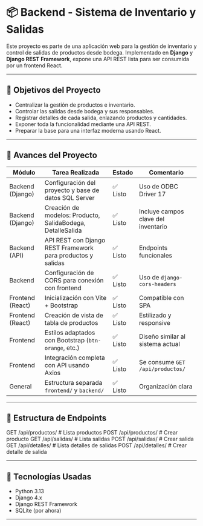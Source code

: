 
# 📦 Backend - Sistema de Inventario y Salidas

Este proyecto es parte de una aplicación web para la gestión de inventario y control de salidas de productos desde bodega. Implementado en **Django** y **Django REST Framework**, expone una API REST lista para ser consumida por un frontend React.

---

## 🎯 Objetivos del Proyecto

- Centralizar la gestión de productos e inventario.
- Controlar las salidas desde bodega y sus responsables.
- Registrar detalles de cada salida, enlazando productos y cantidades.
- Exponer toda la funcionalidad mediante una API REST.
- Preparar la base para una interfaz moderna usando React.

---



## 🚧 Avances del Proyecto

| Módulo           | Tarea Realizada                                                | Estado     | Comentario |
|------------------|----------------------------------------------------------------|------------|------------|
| Backend (Django) | Configuración del proyecto y base de datos SQL Server         | ✅ Listo    | Uso de ODBC Driver 17 |
| Backend (Django) | Creación de modelos: Producto, SalidaBodega, DetalleSalida    | ✅ Listo    | Incluye campos clave del inventario |
| Backend (API)    | API REST con Django REST Framework para productos y salidas   | ✅ Listo    | Endpoints funcionales |
| Backend          | Configuración de CORS para conexión con frontend              | ✅ Listo    | Uso de `django-cors-headers` |
| Frontend (React) | Inicialización con Vite + Bootstrap                           | ✅ Listo    | Compatible con SPA |
| Frontend (React) | Creación de vista de tabla de productos                       | ✅ Listo    | Estilizado y responsive |
| Frontend         | Estilos adaptados con Bootstrap (`btn-orange`, etc.)          | ✅ Listo    | Diseño similar al sistema actual |
| Frontend         | Integración completa con API usando Axios                     | ✅ Listo    | Se consume `GET /api/productos/` |
| General          | Estructura separada `frontend/` y `backend/`                  | ✅ Listo    | Organización clara |


---

## 🔗 Estructura de Endpoints

GET /api/productos/ # Lista productos
POST /api/productos/ # Crear producto
GET /api/salidas/ # Lista salidas
POST /api/salidas/ # Crear salida
GET /api/detalles/ # Lista detalles de salidas
POST /api/detalles/ # Crear detalle de salida


---

## 🧰 Tecnologías Usadas

- Python 3.13
- Django 4.x
- Django REST Framework
- SQLite (por ahora)

---







